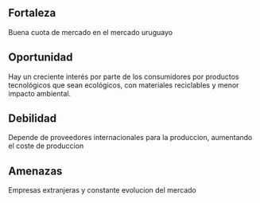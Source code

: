 ## Fortaleza
Buena cuota de mercado en el mercado uruguayo

## Oportunidad
Hay un creciente interés por parte de los consumidores por productos tecnológicos que sean ecológicos, con materiales reciclables y menor impacto ambiental.

## Debilidad
Depende de proveedores internacionales para la produccion, aumentando el coste de produccion

## Amenazas
Empresas extranjeras y constante evolucion del mercado